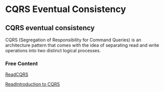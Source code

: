 # CQRS Eventual Consistency

## CQRS eventual consistency

CQRS (Segregation of Responsibility for Command Queries) is an architecture pattern that comes with the idea of separating read and write operations into two distinct logical processes.

### Free Content

[ReadCQRS](https://martinfowler.com/bliki/CQRS.html)

[ReadIntroduction to CQRS](https://learn.microsoft.com/en-us/azure/architecture/patterns/cqrs)
